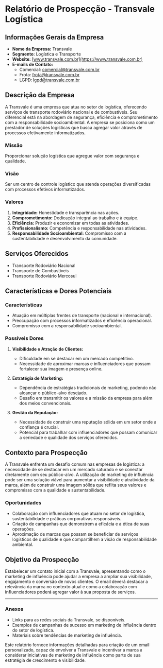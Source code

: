# Relatório de Prospecção - Transvale Logística

## Informações Gerais da Empresa
- **Nome da Empresa:** Transvale
- **Segmento:** Logística e Transporte
- **Website:** [www.transvale.com.br](https://www.transvale.com.br)
- **E-mails de Contato:**
  - Comercial: [comercial@transvale.com.br](mailto:comercial@transvale.com.br)
  - Frota: [frota@transvale.com.br](mailto:frota@transvale.com.br)
  - LGPD: [lgpd@transvale.com.br](mailto:lgpd@transvale.com.br)

## Descrição da Empresa
A Transvale é uma empresa que atua no setor de logística, oferecendo serviços de transporte rodoviário nacional e de combustíveis. Seu diferencial está na abordagem de segurança, eficiência e comprometimento com a responsabilidade socioambiental. A empresa se posiciona como um prestador de soluções logísticas que busca agregar valor através de processos efetivamente informatizados.

### Missão
Proporcionar solução logística que agregue valor com segurança e qualidade.

### Visão
Ser um centro de controle logístico que atenda operações diversificadas com processos efetivos informatizados.

### Valores
1. **Integridade:** Honestidade e transparência nas ações.
2. **Comprometimento:** Dedicação integral ao trabalho e à equipe.
3. **Eficiência:** Produzir e economizar em todas as atividades.
4. **Profissionalismo:** Competência e responsabilidade nas atividades.
5. **Responsabilidade Socioambiental:** Compromisso com a sustentabilidade e desenvolvimento da comunidade.

## Serviços Oferecidos
- Transporte Rodoviário Nacional
- Transporte de Combustíveis
- Transporte Rodoviário Mercosul

## Características e Dores Potenciais
### Características
- Atuação em múltiplas frentes de transporte (nacional e internacional).
- Preocupação com processos informatizados e eficiência operacional.
- Compromisso com a responsabilidade socioambiental.

### Possíveis Dores
1. **Visibilidade e Atração de Clientes:**
   - Dificuldade em se destacar em um mercado competitivo.
   - Necessidade de aproximar marcas e influenciadores que possam fortalecer sua imagem e presença online.

2. **Estratégia de Marketing:**
   - Dependência de estratégias tradicionais de marketing, podendo não alcançar o público-alvo desejado.
   - Desafio em transmitir os valores e a missão da empresa para além dos meios convencionais.

3. **Gestão da Reputação:**
   - Necessidade de construir uma reputação sólida em um setor onde a confiança é crucial.
   - Potencial para trabalhar com influenciadores que possam comunicar a seriedade e qualidade dos serviços oferecidos.

## Contexto para Prospecção
A Transvale enfrenta um desafio comum nas empresas de logística: a necessidade de se destacar em um mercado saturado e se conectar diretamente com seu público-alvo. A utilização de marketing de influência pode ser uma solução viável para aumentar a visibilidade e atratividade da marca, além de construir uma imagem sólida que reflita seus valores e compromisso com a qualidade e sustentabilidade.

### Oportunidades
- Colaboração com influenciadores que atuam no setor de logística, sustentabilidade e práticas corporativas responsáveis.
- Criação de campanhas que demonstrem a eficácia e a ética de suas operações.
- Aproximação de marcas que possam se beneficiar de serviços logísticos de qualidade e que compartilhem a visão de responsabilidade ambiental.

## Objetivo da Prospecção
Estabelecer um contato inicial com a Transvale, apresentando como o marketing de influência pode ajudar a empresa a ampliar sua visibilidade, engajamento e conversão de novos clientes. O email deverá destacar a relevância da marca no contexto atual e como a colaboração com influenciadores poderá agregar valor à sua proposta de serviços. 

---

### Anexos
- Links para as redes sociais da Transvale, se disponíveis.
- Exemplos de campanhas de sucesso em marketing de influência dentro do setor de logística.
- Materiais sobre tendências de marketing de influência. 

Este relatório fornece informações detalhadas para criação de um email personalizado, capaz de envolver a Transvale e incentivar a marca a considerar iniciativas de marketing de influência como parte de sua estratégia de crescimento e visibilidade.